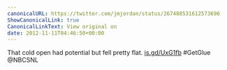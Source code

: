 ```yaml
---
canonicalURL: https://twitter.com/jmjordan/status/267488531612573696
ShowCanonicalLink: true
CanonicalLinkText: View original on
date: 2012-11-11T04:46:50+00:00
---
```

That cold open had potential but fell pretty flat. [is.gd/UxG1fb](http://is.gd/UxG1fb) #GetGlue @NBCSNL